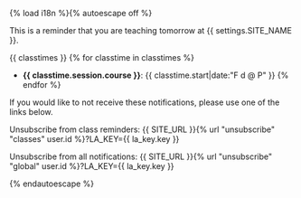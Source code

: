 {% load i18n %}{% autoescape off %}

This is a reminder that you are teaching tomorrow at {{ settings.SITE_NAME }}.

{{ classtimes }}
{% for classtime in classtimes %}
* **{{ classtime.session.course }}**: {{ classtime.start|date:"F d @ P" }}
{% endfor %}

If you would like to not receive these notifications, please use one of the links below.

Unsubscribe from class reminders: {{ SITE_URL }}{% url "unsubscribe" "classes" user.id %}?LA_KEY={{ la_key.key }}

Unsubscribe from all notifications: {{ SITE_URL }}{% url "unsubscribe" "global" user.id %}?LA_KEY={{ la_key.key }}

{% endautoescape %}
